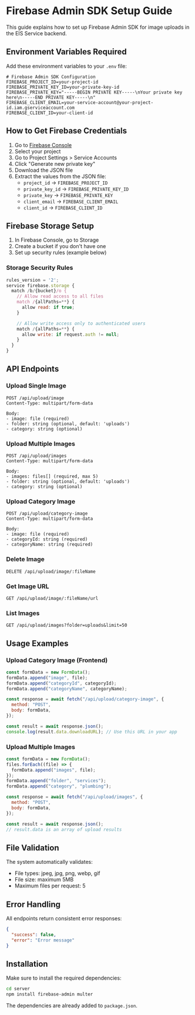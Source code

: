 # Firebase Admin SDK Setup Guide

This guide explains how to set up Firebase Admin SDK for image uploads in the EIS Service backend.

## Environment Variables Required

Add these environment variables to your `.env` file:

```env
# Firebase Admin SDK Configuration
FIREBASE_PROJECT_ID=your-project-id
FIREBASE_PRIVATE_KEY_ID=your-private-key-id
FIREBASE_PRIVATE_KEY="-----BEGIN PRIVATE KEY-----\nYour private key here\n-----END PRIVATE KEY-----\n"
FIREBASE_CLIENT_EMAIL=your-service-account@your-project-id.iam.gserviceaccount.com
FIREBASE_CLIENT_ID=your-client-id
```

## How to Get Firebase Credentials

1. Go to [Firebase Console](https://console.firebase.google.com/)
2. Select your project
3. Go to Project Settings > Service Accounts
4. Click "Generate new private key"
5. Download the JSON file
6. Extract the values from the JSON file:
   - `project_id` → `FIREBASE_PROJECT_ID`
   - `private_key_id` → `FIREBASE_PRIVATE_KEY_ID`
   - `private_key` → `FIREBASE_PRIVATE_KEY`
   - `client_email` → `FIREBASE_CLIENT_EMAIL`
   - `client_id` → `FIREBASE_CLIENT_ID`

## Firebase Storage Setup

1. In Firebase Console, go to Storage
2. Create a bucket if you don't have one
3. Set up security rules (example below)

### Storage Security Rules

```javascript
rules_version = '2';
service firebase.storage {
  match /b/{bucket}/o {
    // Allow read access to all files
    match /{allPaths=**} {
      allow read: if true;
    }

    // Allow write access only to authenticated users
    match /{allPaths=**} {
      allow write: if request.auth != null;
    }
  }
}
```

## API Endpoints

### Upload Single Image

```
POST /api/upload/image
Content-Type: multipart/form-data

Body:
- image: file (required)
- folder: string (optional, default: 'uploads')
- category: string (optional)
```

### Upload Multiple Images

```
POST /api/upload/images
Content-Type: multipart/form-data

Body:
- images: files[] (required, max 5)
- folder: string (optional, default: 'uploads')
- category: string (optional)
```

### Upload Category Image

```
POST /api/upload/category-image
Content-Type: multipart/form-data

Body:
- image: file (required)
- categoryId: string (required)
- categoryName: string (required)
```

### Delete Image

```
DELETE /api/upload/image/:fileName
```

### Get Image URL

```
GET /api/upload/image/:fileName/url
```

### List Images

```
GET /api/upload/images?folder=uploads&limit=50
```

## Usage Examples

### Upload Category Image (Frontend)

```javascript
const formData = new FormData();
formData.append("image", file);
formData.append("categoryId", categoryId);
formData.append("categoryName", categoryName);

const response = await fetch("/api/upload/category-image", {
  method: "POST",
  body: formData,
});

const result = await response.json();
console.log(result.data.downloadURL); // Use this URL in your app
```

### Upload Multiple Images

```javascript
const formData = new FormData();
files.forEach((file) => {
  formData.append("images", file);
});
formData.append("folder", "services");
formData.append("category", "plumbing");

const response = await fetch("/api/upload/images", {
  method: "POST",
  body: formData,
});

const result = await response.json();
// result.data is an array of upload results
```

## File Validation

The system automatically validates:

- File types: jpeg, jpg, png, webp, gif
- File size: maximum 5MB
- Maximum files per request: 5

## Error Handling

All endpoints return consistent error responses:

```json
{
  "success": false,
  "error": "Error message"
}
```

## Installation

Make sure to install the required dependencies:

```bash
cd server
npm install firebase-admin multer
```

The dependencies are already added to `package.json`.
